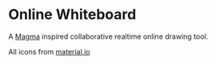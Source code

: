 # Online Whiteboard

A [Magma](https://magma.com) inspired collaborative realtime online drawing tool.

All icons from [material.io](https://www.material.io/icons)